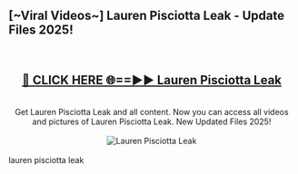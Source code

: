 <h2>[~Viral Videos~] Lauren Pisciotta Leak - Update Files 2025!</h2>
<br>
<div align="center">
<h2><a href="https://betterlinks.top/A2PfLJ" rel="nofollow">🔴 CLICK HERE 🌐==►► Lauren Pisciotta Leak</a></h2>
<br>
Get Lauren Pisciotta Leak and all content. Now you can access all videos and pictures of Lauren Pisciotta Leak. New Updated Files 2025!
<br>
<br>
<a href="https://betterlinks.top/A2PfLJ" rel="nofollow" data-target="animated-image.originalLink"><img src="https://i.ibb.co.com/WyWwxjT/player-gif2.gif" alt="Lauren Pisciotta Leak" style="max-width: 100%; display: inline-block;" data-target="animated-image.originalImage"></a>
</div>
<br>
lauren pisciotta leak